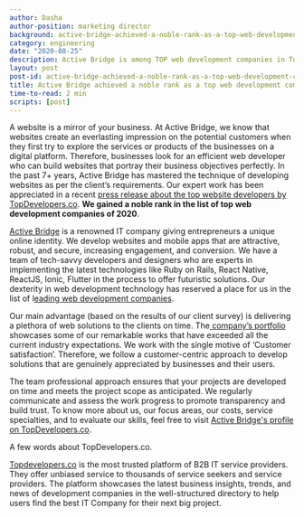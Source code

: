 ```yaml
---
author: Dasha
author-position: marketing director
background: active-bridge-achieved-a-noble-rank-as-a-top-web-development-company-of-2020-back
category: engineering
date: "2020-08-25"
description: Active Bridge is among TOP web development companies in TopDevelopers.co annual ranking
layout: post
post-id: active-bridge-achieved-a-noble-rank-as-a-top-web-development-company-of-2020
title: Active Bridge achieved a noble rank as a top web development company of 2020
time-to-read: 2 min
scripts: [post]
---
```


A website is a mirror of your business. At Active Bridge, we know that websites create an everlasting impression on the potential customers when they first try to explore the services or products of the businesses on a digital platform. Therefore, businesses look for an efficient web developer  who can build websites that portray their business objectives  perfectly. In the past 7+ years, Active Bridge has mastered the technique of developing websites as per the client’s requirements. Our expert work has been appreciated in a recent [press release about the top website developers by TopDevelopers.co](https://www.topdevelopers.co/press-releases/leading-web-development-companies-june-2020). **We gained a noble rank in the list of top web development companies of 2020**. 

[Active Bridge](https://activebridge.org/) is a renowned IT company giving entrepreneurs a unique online identity. We develop websites and mobile apps that are attractive, robust, and secure, increasing engagement, and conversion. We have a team of tech-savvy developers and designers who are experts in implementing the latest technologies like Ruby on Rails, React Native, ReactJS, Ionic, Flutter in the process to offer futuristic solutions. Our dexterity in web development technology has reserved a place for us in the list of l[eading web development companies](https://www.topdevelopers.co/directory/web-development-companies).

Our main advantage (based on the results of our client survey) is delivering a plethora of web solutions to the clients on time. The[ company’s portfolio](https://activebridge.org/portfolio) showcases some of our remarkable works that have exceeded all the current industry expectations. We work with the single motive of ‘Customer satisfaction’. Therefore, we follow a customer-centric approach to develop solutions that are genuinely appreciated by businesses and their users. 

The team professional approach ensures that your projects are developed on time and meets the project scope as anticipated. We regularly communicate and assess the work progress to promote transparency and build trust. To know more about us, our focus areas, our costs, service specialties, and to evaluate our skills, feel free to visit [Active Bridge's profile on TopDevelopers.co](https://www.topdevelopers.co/profile/active-bridge). 

A few words about TopDevelopers.co.

[Topdevelopers.co](https://www.topdevelopers.co/) is the most trusted platform of B2B IT service providers. They offer unbiased service to thousands of service seekers and service providers. The platform showcases the latest business insights, trends, and news of development companies in the well-structured directory to help users find the best IT Company for their next big project.
